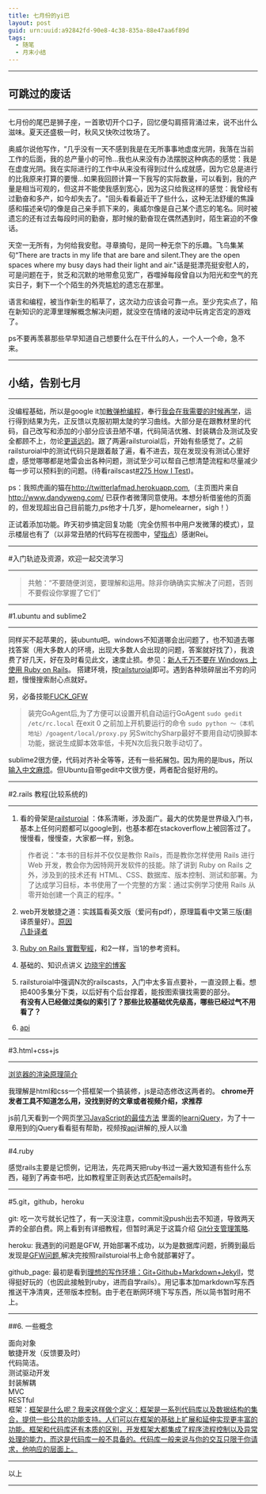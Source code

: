 ```yaml
---
title: 七月份的yi巴
layout: post
guid: urn:uuid:a92842fd-90e8-4c38-835a-88e47aa6f89d
tags:
  - 随笔
  - 月末小结
---
```


***
## 可跳过的废话
***


七月份的尾巴是狮子座，一首歌切开个口子，回忆便勾肩搭背涌过来，说不出什么滋味。夏天还盛极一时，秋风又快吹过牧场了。

奥威尔说他写作，“几乎没有一天不感到我是在无所事事地虚度光阴，我落在当前工作的后面，我的总产量小的可怜...我也从来没有办法摆脱这种病态的感觉：我是在虚度光阴。我在实际进行的工作中从来没有得到过什么成就感，因为它总是进行的比我原来打算的要慢...如果我回顾计算一下我写的实际数量，可以看到，我的产量是相当可观的，但这并不能使我感到宽心，因为这只给我这样的感觉：我曾经有过勤奋和多产，如今却失去了。"回头看看最近干了些什么，这种无法舒缓的焦躁感和描述亲切的像是自己亲手抓下来的，奥威尔像是自己某个遗忘的笔名。同时被遗忘的还有过去每段时间的勤奋，那时候的勤奋现在偶然遇到时，陌生窘迫的不像话。

天空一无所有，为何给我安慰。寻章摘句，是同一种无奈下的乐趣。飞鸟集某句“There are tracts in my life that are bare and silent.They are the open spaces where my busy days had their light and air."话是挺漂亮挺安慰人的，可是问题在于，贫乏和沉默的地带愈见宽广，吞噬掉每段曾自以为阳光和空气的充实日子，剩下一个个陌生的外壳尴尬的遗忘在那里。

语言和编程，被当作新生的稻草了，这次动力应该会可靠一点。至少充实点了，陷在新知识的泥潭里理解概念解决问题，就没空在情绪的波动中玩肯定否定的游戏了。

ps不要再羡慕那些早早知道自己想要什么在干什么的人，一个人一个命，急不来。
    

***
## 小结，告别七月
***

没编程基础，所以是google it加[散弹枪编程](http://coolshell.cn/articles/2058.html)，奉行[我会在我需要的时候再学](http://coolshell.cn/articles/4235.html)，运行得到结果为先，正反馈以克服初期太陡的学习曲线。大部分是在跟教材里的代码，自己改写和添加的小部分应该丑陋不堪，代码简洁优雅、封装耦合及测试及安全都顾不上，勿论[更遥远的](http://coolshell.cn/articles/6043.html)。跟了两遍railsturoial后，开始有些感觉了。之前railsturoial中的测试代码只是跟着敲了遍，看不进去，现在发现没有测试心里好虚，感觉哪哪都是地雷会出各种问题，测试至少可以帮自己想清楚流程和尽量减少每一步可以预料到的问题。(待看railscast[#275 How I Test](http://railscasts.com/episodes/275-how-i-test))。

ps：我照虎画的猫在<http://twitterlafmad.herokuapp.com>,（主页图片来自<http://www.dandyweng.com/> 已获作者微薄同意使用。本想分析借鉴他的页面的，但发现超出自己目前能力,ps他才十几岁，是homelearner，sigh！）

正试着添加功能。昨天初步搞定回复功能（完全仿照书中用户发微薄的模式），显示楼层也有了（以非常丑陋的代码写在视图中，望[指点](http://ruby-china.org/topics/12916)）感谢Rei。

***
#入门轨迹及资源，欢迎一起交流学习
***
>共勉：“不要随便浏览，要理解和运用。除非你确确实实解决了问题，否则不要假设你掌握了它们”

***
#1.ubuntu and sublime2
***
同样买不起苹果的，装ubuntu吧。windows不知道哪会出问题了，也不知道去哪找答案（用大多数人的环境，出现大多数人会出现的问题，答案就好找了），我浪费了好几天，好在及时看见此文，速度止损。参见：[新人千万不要在 Windows 上使用 Ruby on Rails](http://ruby-china.org/topics/1020)。
搭建环境，按[railsturoial](http://railstutorial-china.org/chapter1.html)即可。遇到各种琐碎层出不穷的问题，慢慢搜索耐心点就好。

另，必备技能[FUCK_GFW](https://code.google.com/p/smartladder/)
>装完GoAgent后,为了方便可以设置开机自动运行GoAgent
>`sudo gedit /etc/rc.local`
>在exit 0 之前加上开机要运行的命令 
>`sudo python ～（本机地址）/goagent/local/proxy.py`
>另SwitchySharp最好不要用自动切换脚本功能，据说生成脚本效率低，卡死N次后我只敢手动切了。

sublime2很方便，代码对齐补全等等，还有一些拓展包。因为用的是Ibus，所以[输入中文麻烦](http://www.zhihu.com/question/20163104)。但Ubuntu自带gedit中文很方便，两者配合挺好用的。
    
***
#2.rails 教程(比较系统的)
 ***  
1. 看的骨架是[railsturoial](http://railstutorial-china.org/) ：体系清晰，涉及面广。最大的优势是世界级入门书，基本上任何问题都可以google到，也基本都在stackoverflow上被回答过了。慢慢看，慢慢查，大家都一样，别急。
>作者说："本书的目标并不仅仅是教你 Rails，而是教你怎样使用 Rails 进行 Web 开发，教会你为因特网开发软件的技能。除了讲到 Ruby on Rails 之外，涉及到的技术还有 HTML、CSS、数据库、版本控制、测试和部署。为了达成学习目标，本书使用了一个完整的方案：通过实例学习使用 Rails 从零开始创建一个真正的程序。"

2. web开发敏捷之道：实践篇看英文版（爱问有pdf），原理篇看中文第三版(翻译质量好）。[原因](http://book.douban.com/review/5742382/)  
[八卦译者](http://ruby-china.org/topics/11956)

3. [Ruby on Rails 實戰聖經](http://ihower.tw/rails3/)，和2一样，当1的参考资料。

4. 基础的、知识点讲义 [边晓宇的博客](http://blog.csdn.net/ABBuggy/article/category/1109245/3)

5. railsturoial中强调N次的railscasts，入门中太多盲点要补，一直没顾上看。想把400多集分下类，以后好有个后台撑着，能按图索骥找需要的部分。   
**有没有人已经做过类似的索引了？那些比较基础优先级高，哪些已经过气不用看了？**

6. [api](http://api.rubyonrails.org/)

***
#3.html+css+js
***
[浏览器的渲染原理简介](http://coolshell.cn/articles/9666.html)  

我理解是html和css一个搭框架一个搞装修，js是动态修改这两者的。
**chrome开发者工具不知道怎么用，没找到好的文章或者视频介绍，求推荐**
    
js前几天看到一个网页[学习JavaScript的最佳方法](http://article.yeeyan.org/view/188878/225166)
里面的[learnjQuery](http://learn.appendto.com/)，为了十一章用到的jQuery看看挺有帮助，视频按[api](http://api.jquery.com/)讲解的,授人以渔



***

#4.ruby 

感觉rails主要是记惯例，记用法，先花两天把ruby书过一遍大致知道有些什么东西，碰到了再查书吧，比如教程里正则表达式匹配emails时。

***

#5.git，github，heroku

git:  吃一次亏就长记性了，有一天没注意，commit没push出去不知道，导致两天弄的全部白费。网上看到有详细教程，但暂时满足于这篇介绍 [Git分支管理策略](http://www.ruanyifeng.com/blog/2012/07/git.html).

heroku:  我遇到的问题是GFW, 开始部署不成功，以为是数据库问题，折腾到最后发现是[GFW问题](http://ruby-china.org/topics/10813),解决完按照railsturoial书上命令就部署好了。


github_page: 最初是看到[理想的写作环境：Git+Github+Markdown+Jekyll](http://www.yangzhiping.com/tech/writing-space.html)，觉得挺好玩的（也因此接触到ruby，进而自学rails）。用记事本加markdown写东西推送干净清爽，还带版本控制。由于老在断网环境下写东西，所以简书暂时用不上。

***

##6. 一些概念

面向对象  
敏捷开发（反馈要及时）  
代码简洁。  
测试驱动开发  
封装解耦  
MVC  
RESTful  
框架：[框架是什么呢？我来这样做个定义：框架是一系列代码库以及数据结构的集合，提供一些公共的功能支持。人们可以在框架的基础上扩展和延伸实现更丰富的功能。框架和代码库还有本质的区别，开发框架大都集成了程序流程控制以及异常处理的能力，而这是代码库一般不具备的。代码库一般来说与你的交互只限于你请求，他响应的层面上。](http://blog.csdn.net/abbuggy/article/details/7396780)



****
以上
****

